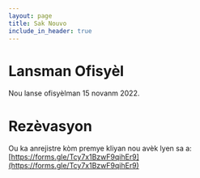 ```yaml
---
layout: page
title: Sak Nouvo
include_in_header: true
---
```


# Lansman Ofisyèl
Nou lanse ofisyèlman 15 novanm 2022.


# **Rezèvasyon**
Ou ka anrejistre kòm premye kliyan nou avèk lyen sa a: [https://forms.gle/Tcy7x1BzwF9qihEr9](https://forms.gle/Tcy7x1BzwF9qihEr9)
